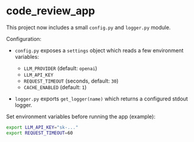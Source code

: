 # code_review_app

This project now includes a small `config.py` and `logger.py` module.

Configuration:

- `config.py` exposes a `settings` object which reads a few environment variables:

  - `LLM_PROVIDER` (default: `openai`)
  - `LLM_API_KEY`
  - `REQUEST_TIMEOUT` (seconds, default: `30`)
  - `CACHE_ENABLED` (default: `1`)

- `logger.py` exports `get_logger(name)` which returns a configured stdout logger.

Set environment variables before running the app (example):

```bash
export LLM_API_KEY="sk-..."
export REQUEST_TIMEOUT=60
```
